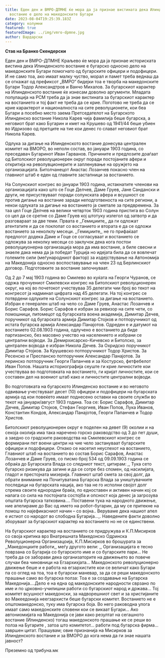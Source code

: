```yaml
---
title: Еден ден и ВМРО-ДПМНЕ ќе мора да ја признае вистината дека Илинденското
  востание е дело на македонските Бугари
date: 2023-08-04T19:25:39.183Z
category: колумни
featured: true
featuredImage: ../img/vmro-dpmne.jpg
author: Вардарски
---
```

<!--StartFragment-->

**Став на Бранко Скендерски**

Еден ден и ВМРО-ДПМНЕ Краљево ќе мора да ја признае историската вистина дека Илинденското востание е бугарско односно дело на македонските Бугари помогнато од бугарските офицери и подофицери. И не само тоа, ако имаат малку чуство, морал и памет треба веднаш да се откажат од префиксот „ВМРО“ бидејки тоа е творба на македонските Бугари Тодор Александтров и Ванчо Михалов. За бугарскиот карактер на Илинденското востание ќе изнесам доволно аргументи. Младата популација на РСМ треба да ја знае вистината за бугарскиот карактер на востанието и тој факт не треба да се крие. Поготово не треба да се крие карактерот и националноста на сите револуционети, кои беа Бугари а посебно место заема Претседателот на Бугарското Илинденско востание Никола Карев чија фамилија беше бугарска, а неговиот брат како Бугарин и кмет на Крушево од 1941/44 беше убиен во Идризово од претците на тие кои денес го слават неговиот брат Никола Карев.

Одлука за дигање на Илинденското востание донесува централен комитет на ВМОРО, во неполн состав, во јануари 1903 година, со преседавач Бугаринот Иван Гарванов. Причините и предлозите доаѓаат од Битолскиот револуционерен округ поради постојаните афери и откритија на револувционерите и запленување на оружјето на организацијата. Битолчанецот Анастас Лозанчев покасно член на главниот штаб е еден од главните застапници за востанието.

На Солунскиот конгрес во јануари 1903 година, истакнатите членови на организацијата како што се Гоце Делчев, Даме Груев, Јане Сандански и други, не присуствуваат поради солунската афера и всушност се против дигање на востание заради неподготвеноста на сите региони, а некои одлуката за дигање на востанието ја сметале за предвремена. За таа цел Гоце Делчев на велики четврток 1903 година пристига во Солун со цел да се сретне со Даме Груев кој штотуку излегол од затвотр и да разговараат за две теми. Првата е ,,Гемиџиите,, да ги одложат атентатите и да се поклопат со востанието и втората е да се одложи востанието за неколклу месеци. ,,Гемиџиите,, не го прифаќаат предлогот додека Даме и Гоце се согласуваат и востанието се одложува за неколку месеци со заклучок дека кога постои револуциуонерна организација мора да има востание, а биле свесни и знаеле дака нема да ја победат Турција но идејата била да се вовлечат големите сили (меѓународниот фактор) за издејствување на Автономија на Македонија односно воспоставување на член 23 од Берлинскиот договор. Подготовките за востание започнуваат.

Од 2 до 7 мај 1903 година во Смилево во куќата на Георги Чуранов, се одржа прочуениот Смилевски конгрес на Битолскиот револуционерен округ, на кој во почетокот учествуваа 35 делегати чии број во текот на конгресот ја надминал цифрата над 45 делегати. На тој конгрес се потврдени одлуките на Солунскиот конгрес за дигање на востанието. Избран е генерален штаб на чело со Даме Груев, Анастас Лозанчев и Борис Сарафов. Борис Сарафов е избран за ревизор на сите чети, со помошници, питомецот од бугарската воена академија, Димитар Дечев, поручникот од бугарската армија Димитар Стојков и потпоручникот од истата бугарска армија Александар Панајотов. Одреден е и датумот на востанието 02.08.1903 година, одлучено е востанието да биде партизанско, без масовно учество на населението и избрани се централни војводи. За Демирхисарско-Кичевско и Битолско, за централен војвода е избран Никола Дечев. За Охридско поручникот Димитар Стојков. За Крушевско потпоручникот Тодор Христов. За Ресенско и Преспанско потпоручник Александар Панајотов. За леринско потпоручник Георги Папанчев и за Костурско, фетфебелот Иван Попов. Нашата историографија сеуште ги крие личностите кои учествуваа во подготовката на востанието, ги кријат личностите, кои се составен дел на воениот штаб како и личностите централни војводи.

Во подготовката на бугарското Илинденско востание и во неговото одвивање учествуваат десет (10) офицери и подофицери на бугарската армија од кои повеќето имаат поднесено оставки на своите служби во текот на јануари/август 1903 година. Тоа се: Борис Сарафов, Димитар Дечев, Димитар Стојков, Стефан Георгиев, Иван Попов, Лука Иванов, Константин Кондов, Александар Панајотов, Георги Папанчев и Тодор Христов.

Битолскиот револуционерен округ е поделен на девет (9) околии и на секоја околија има така наречено горско раководство од 3 до пет души, а заедно со градските раководства на Смилевскиот конгрес се формирани пет воени центри на чие чело застануваат бугарските офицери и подофицери. Откако се насетил неуспехот на востанието, Главниот штаб на востанието во состав Борис Сарафов, Анастас Лозанчев и Даме Груев, со писмо број 534 од 09.09.1903 година се обраќа до Бугарската Влада со следниот текст, цитирам: ,, Тука сето бугарско ризикува да загине и да се сотре без спомен, од насилијата, гладот и престојната мизерија. Главниот штаб смета за свој долг, да обрати внимание на Почитуватана Бугарска Влада за уништувачките последици на бугарската нација, ако таа не го исполни својот долг спрема своите еднородни браќа, по едноставен и активен начин кој се налага со сила на постојната состојба и опсност која денес ја загрозува општата бугарска татковина…. Поставени тука на народното движење, ние апелираме до Вас од името на робот-бугарин, да му се притекне на помош по најефикасниот начин – со војна.. Веруваме дека нашиот апел е истиот со народот во слободна Бугарија…,. Наведените факти доволно зборуваат за бугарскиот карактер на востанието но не се единствени.

На бугарскиот карактер на востанието се придружува и К.П.Мисирков со своја критика врз Внатрешната Македонско Одринска Револуционерна Организацоија, К.П.Мисирков во брошурата за ,,Македонцките работи,, меѓу другото вели: ,, Организацијата е тесно поврзана со Бугарија со бугарското име и со бугарските пари… Не треба да се заборави дека организаторите на движењето во повече случаи беа чиновници на Егзархихјата… Македонското револуционерно движење беше и е работа на егзархистите кои се величат како Бугари па со оглед на тоа, тоа е бугарски маневар, за да се реши македонското прашање само во бугарска полза: Тоа е за создавање на Бугарска Македонија….Дело е на една од македонските народности сврзано по име и по црковно-училишни работи со бугарскиот народ и држава… Тој комитет всушност македонски, за надворешниот свет и за христијаните во Макеедонија неегзархисти беше бугарски комитет. Востанието не е општомакедонско, туку има бугарска боја. Во него раководна улога имаат само македонските словени кои се викаат Бугари… Ако автониомијата на Македонија се јави како резултат на сегашното востание (Илинденско) тогаш македонското прашање ке се реши во полза на Бугарите , затоа што комитетот… работи под бугарска фирма… завршен цитат. Прашувам; овие признанија на Мисирков за Илинденското востание и за ВМОРО до кога нема да ги знае нашата јавност?

<!--EndFragment-->



Преземно од трибуна.мк